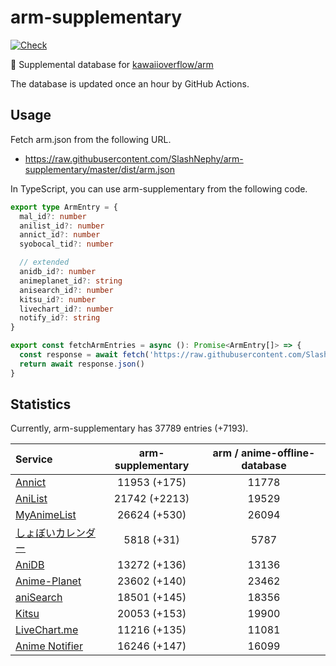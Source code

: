 # arm-supplementary

[![Check](https://github.com/SlashNephy/arm-supplementary/actions/workflows/check-node.yml/badge.svg)](https://github.com/SlashNephy/arm-supplementary/actions/workflows/check-node.yml)

💊 Supplemental database for [kawaiioverflow/arm](https://github.com/kawaiioverflow/arm)

The database is updated once an hour by GitHub Actions.

## Usage

Fetch arm.json from the following URL.

- https://raw.githubusercontent.com/SlashNephy/arm-supplementary/master/dist/arm.json

In TypeScript, you can use arm-supplementary from the following code.

```TypeScript
export type ArmEntry = {
  mal_id?: number
  anilist_id?: number
  annict_id?: number
  syobocal_tid?: number

  // extended
  anidb_id?: number
  animeplanet_id?: string
  anisearch_id?: number
  kitsu_id?: number
  livechart_id?: number
  notify_id?: string
}

export const fetchArmEntries = async (): Promise<ArmEntry[]> => {
  const response = await fetch('https://raw.githubusercontent.com/SlashNephy/arm-supplementary/master/dist/arm.json')
  return await response.json()
}
```

## Statistics

Currently, arm-supplementary has 37789 entries (+7193).

| Service                                     | arm-supplementary | arm / anime-offline-database |
| :------------------------------------------ | :---------------: | :--------------------------: |
| [Annict](https://annict.com)                |   11953 (+175)    |            11778             |
| [AniList](https://anilist.co)               |   21742 (+2213)   |            19529             |
| [MyAnimeList](https://myanimelist.net)      |   26624 (+530)    |            26094             |
| [しょぼいカレンダー](https://cal.syoboi.jp) |    5818 (+31)     |             5787             |
| [AniDB](https://anidb.net)                  |   13272 (+136)    |            13136             |
| [Anime-Planet](https://anime-planet.com)    |   23602 (+140)    |            23462             |
| [aniSearch](https://anisearch.com)          |   18501 (+145)    |            18356             |
| [Kitsu](https://kitsu.io)                   |   20053 (+153)    |            19900             |
| [LiveChart.me](https://livechart.me)        |   11216 (+135)    |            11081             |
| [Anime Notifier](https://notify.moe)        |   16246 (+147)    |            16099             |

